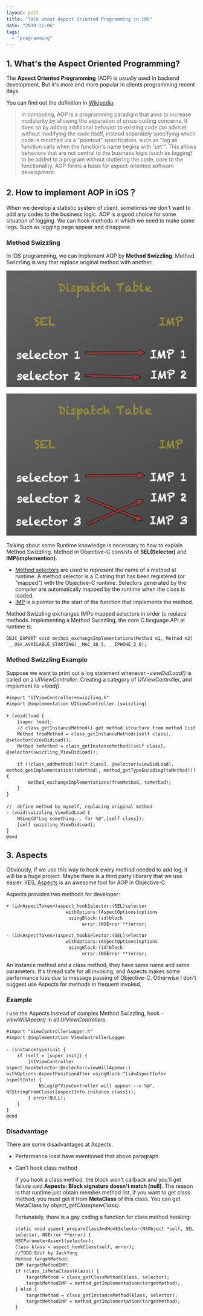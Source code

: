 ```yaml
---
layout: post
title: "Talk about Aspect Oriented Programming in iOS"
date: "2019-11-06"
tags: 
  - "programming"
---
```


## 1\. What's the Aspect Oriented Programming?

The **Apsect Oriented Programming** (AOP) is usually used in backend development. But it's more and more popular in clients programming recent days.

You can find out the definition in [Wikipedia](https://en.wikipedia.org/wiki/Aspect-oriented_programming):

> In computing, AOP is a programming paradigm that aims to increase modularity by allowing the separation of cross-cutting concerns. It does so by adding additional behavior to existing code (an advice) without modifying the code itself, instead separately specifying which code is modified via a "pointcut" specification, such as "log all function calls when the function's name begins with 'set'". This allows behaviors that are not central to the business logic (such as logging) to be added to a program without cluttering the code, core to the functionality. AOP forms a basis for aspect-oriented software development.

## 2\. How to implement AOP in iOS？

When we develop a statistic system of client, sometimes we don't want to add any codes to the business logic. AOP is a good choice for some situation of logging. We can hook methods in which we need to make some logs. Such as logging page appear and disappear.

### Method Swizzling

In iOS programming, we can implement AOP by **Method Swizzling**. Method Swizzling is way that replace original method with another.

![](/assets/img/images/1453346875560481.png)

![](/assets/img/images/1453346881610109.png)

Talking about some Runtime knowledge is necessary to how to explain Method Swizzling. Method in Objective-C consists of **SEL(Selector)** and **IMP(implemention)**.

- [Method selectors](https://developer.apple.com/documentation/objectivec/sel) are used to represent the name of a method at runtime. A method selector is a C string that has been registered (or “mapped“) with the Objective-C runtime. Selectors generated by the compiler are automatically mapped by the runtime when the class is loaded.
- [IMP](https://developer.apple.com/documentation/objectivec/objective_c_runtime/imp?language=objc) is a pointer to the start of the function that implements the method.

Method Swizzling exchanges IMPs mapped selectors in order to replace methods. Implementing a Method Swizzling, the core C language API at runtime is:

```text
OBJC_EXPORT void method_exchangeImplementations(Method m1, Method m2) 
 __OSX_AVAILABLE_STARTING(__MAC_10_5, __IPHONE_2_0);

```

### Method Swizzling Example

Suppose we want to print out a log statement whenever _\-viewDidLoad()_ is called on a _UIViewController_. Creating a category of UIViewController, and implement its _+load()_.

```text
#import "UIViewController+swizzling.h"
#import @implementation UIViewController (swizzling)
 
+ (void)load {
    [super load];
    // class_getInstanceMethod() get method structure from method list
    Method fromMethod = class_getInstanceMethod([self class], @selector(viewDidLoad));
    Method toMethod = class_getInstanceMethod([self class], @selector(swizzling_ViewDidLoad));
    
    if (!class_addMethod([self class], @selector(viewDidLoad), method_getImplementation(toMethod), method_getTypeEncoding(toMethod))) {
        method_exchangeImplementations(fromMethod, toMethod);
    }
}
 
//  define method by myself, replacing original method
- (void)swizzling_ViewDidLoad {
    NSLog(@"Log something... for %@",[self class]);
    [self swizzling_ViewDidLoad];
}
@end
```

## 3\. Aspects

Obviously, if we use this way to hook every method needed to add log, it will be a huge project. Maybe there is a third party libarary that we use easier. YES, [Aspects](https://github.com/steipete/Aspects) is an awesome tool for AOP in Objective-C.

Aspects provides two methods for developer:

```text
+ (id<AspectToken>)aspect_hookSelector:(SEL)selector
                      withOptions:(AspectOptions)options
                       usingBlock:(id)block
                            error:(NSError **)error;
```

```text
- (id<AspectToken>)aspect_hookSelector:(SEL)selector
                      withOptions:(AspectOptions)options
                       usingBlock:(id)block
                            error:(NSError **)error;
```

An instance method and a class method, they have same name and same parameters. It's thread safe for all invoking, and Aspects makes some perfermance loss due to message passing of Objective-C. Otherwise I don't suggest use Aspects for methods in frequent invoked.

### Example

I use the Aspects instead of complex Method Swizzling, hook _\-viewWillApear()_ in all _UIViewControllers_.

```text
#import "ViewControllerLogger.h"
#import @implementation ViewControllerLogger
 
- (instancetype)init {
    if (self = [super init]) {
        [UIViewController aspect_hookSelector:@selector(viewWillAppear:) withOptions:AspectPositionAfter usingBlock:^(id<AspectInfo> aspectInfo) {
            NSLog(@"ViewController will appear:--> %@", NSStringFromClass([aspectInfo.instance class]));
        } error:NULL];
    }
}
@end
```

### Disadvantage

There are some disadvantages at Aspects.

- Perfermance lossI have memtioned that above paragraph.
- Can't hook class method
    
    If you hook a class method, the block won't callback and you'll get failure said **Aspects: Block signature doesn't match (null)**. The reason is that runtime just obtain member method list, if you want to get class method, you must get it from **MetaClass** of this class. You can get MetaClass by _object\_getClass(newClass)_.
    
    Fortunately, there is a gay coding a function for class method hooking:
    
    ```text
    static void aspect_prepareClassAndHookSelector(NSObject *self, SEL selector, NSError **error) {
    NSCParameterAssert(selector);
    Class klass = aspect_hookClass(self, error);
    //TODO:Edit by JackYong
    Method targetMethod;
    IMP targetMethodIMP;
    if (class_isMetaClass(klass)) {
        targetMethod = class_getClassMethod(klass, selector);
        targetMethodIMP = method_getImplementation(targetMethod);
    } else {
        targetMethod = class_getInstanceMethod(klass, selector);
        targetMethodIMP = method_getImplementation(targetMethod);
    }
    ```
